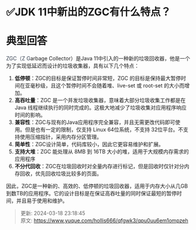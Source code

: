 # ✅JDK 11中新出的ZGC有什么特点？

# 典型回答


<font style="color:rgb(55, 65, 81);">ZGC（Z G</font>arbage Collector）是Java 11中引入的一种新的垃圾回收器，他是一个为了实现低延迟而设计的垃圾收集器，具有以下几个特点：



1. **低停顿**：ZGC的目标是保证暂停时间非常短，ZGC 的目标是保持最大暂停时间在亚毫秒级，且这个暂停时间不会随着堆、live-set 或 root-set 的大小而增加。
2. **高吞吐量**：ZGC 是一个并发垃圾收集器，意味着大部分垃圾收集工作都是在 Java 线程继续执行的同时完成的。这极大地减少了垃圾收集对应用程序响应时间的影响。
3. **兼容性**：ZGC与现有的Java应用程序完全兼容，并且无需更改代码即可使用。但是也有一定的限制，仅支持 Linux 64位系统，不支持 32位平台。不支持使用压缩指针，采用内存分区管理。
4. **简单性**：ZGC设计简单，代码库较小，因此它更容易维护和扩展。
5. **支持大堆**：ZGC 能处理从 8MB 到 16TB 大小的堆，适用于大规模内存需求的应用程序
6. **不分代回收**：ZGC在垃圾回收时对全量内存进行标记，但是回收时仅针对分内存回收，优先回收垃圾比较多的页面。



因此，ZGC是一种新的、高效的、低停顿的垃圾回收器，适用于内存大小从几GB到数TB的应用程序。它的设计目标是在保证高吞吐量的同时保证最短的暂停时间，并且易于使用和维护。



> 更新: 2024-03-18 23:18:45  
> 原文: <https://www.yuque.com/hollis666/qfgwk3/qpu0uu6em1ompzeh>